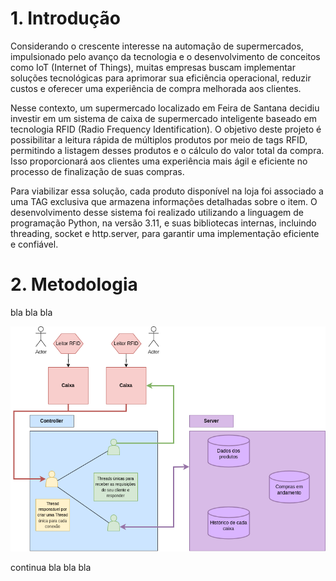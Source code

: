 # 1. Introdução

Considerando o crescente interesse na automação de supermercados, impulsionado pelo avanço da tecnologia e o desenvolvimento de conceitos como IoT (Internet of Things), muitas empresas buscam implementar soluções tecnológicas para aprimorar sua eficiência operacional, reduzir custos e oferecer uma experiência de compra melhorada aos clientes.

Nesse contexto, um supermercado localizado em Feira de Santana decidiu investir em um sistema de caixa de supermercado inteligente baseado em tecnologia RFID (Radio Frequency Identification). O objetivo deste projeto é possibilitar a leitura rápida de múltiplos produtos por meio de tags RFID, permitindo a listagem desses produtos e o cálculo do valor total da compra. Isso proporcionará aos clientes uma experiência mais ágil e eficiente no processo de finalização de suas compras.

Para viabilizar essa solução, cada produto disponível na loja foi associado a uma TAG exclusiva que armazena informações detalhadas sobre o item. O desenvolvimento desse sistema foi realizado utilizando a linguagem de programação Python, na versão 3.11, e suas bibliotecas internas, incluindo threading, socket e http.server, para garantir uma implementação eficiente e confiável.

# 2. Metodologia

bla bla bla

![Logo do Projeto](https://github.com/caleosilva/Redes/raw/main/ArquiteturaProjeto.png)


continua bla bla bla

